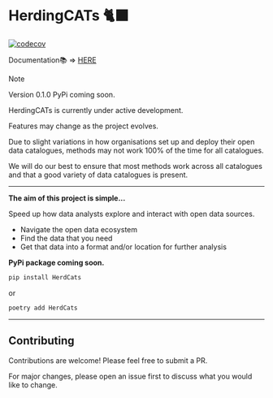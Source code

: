 # HerdingCATs 🐈‍⬛

[![codecov](https://codecov.io/gh/CHRISCARLON/Herding-CATs/graph/badge.svg?token=Y9Z0QA39S3)](https://codecov.io/gh/CHRISCARLON/Herding-CATs)

Documentation📚 => [HERE](https://chriscarlon.github.io/herding-cats/)

> [!NOTE]  
> Version 0.1.0 PyPi coming soon.
>
> HerdingCATs is currently under active development.
>
> Features may change as the project evolves.
>
> Due to slight variations in how organisations set up and deploy their open data catalogues, methods may not work 100% of the time for all catalogues.
>
> We will do our best to ensure that most methods work across all catalogues and that a good variety of data catalogues is present.

---

**The aim of this project is simple...**

Speed up how data analysts explore and interact with open data sources.

- Navigate the open data ecosystem
- Find the data that you need
- Get that data into a format and/or location for further analysis

**PyPi package coming soon.**

```bash
pip install HerdCats
```

or

```bash
poetry add HerdCats
```

---

## Contributing

Contributions are welcome! Please feel free to submit a PR.

For major changes, please open an issue first to discuss what you would like to change.

